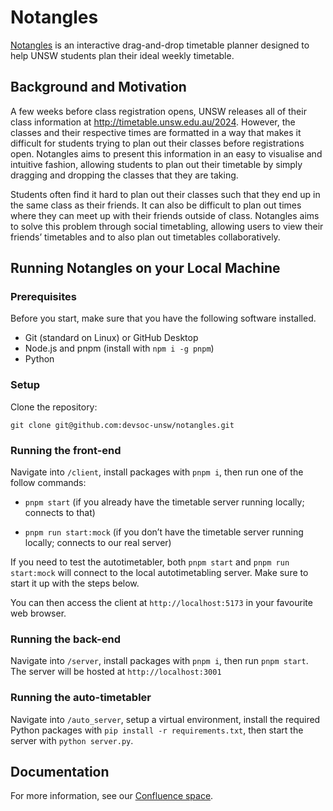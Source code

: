 # Notangles

[Notangles](https://notangles.csesoc.app/) is an interactive drag-and-drop timetable planner designed to help UNSW students plan their ideal weekly timetable.

## Background and Motivation

A few weeks before class registration opens, UNSW releases all of their class information at http://timetable.unsw.edu.au/2024. However, the classes and their respective times are formatted in a way that makes it difficult for students trying to plan out their classes before registrations open. Notangles aims to present this information in an easy to visualise and intuitive fashion, allowing students to plan out their timetable by simply dragging and dropping the classes that they are taking.

Students often find it hard to plan out their classes such that they end up in the same class as their friends. It can also be difficult to plan out times where they can meet up with their friends outside of class. Notangles aims to solve this problem through social timetabling, allowing users to view their friends’ timetables and to also plan out timetables collaboratively.

## Running Notangles on your Local Machine

### Prerequisites

Before you start, make sure that you have the following software installed.

- Git (standard on Linux) or GitHub Desktop
- Node.js and pnpm (install with `npm i -g pnpm`)
- Python

### Setup

Clone the repository:

`git clone git@github.com:devsoc-unsw/notangles.git`

### Running the front-end

Navigate into `/client`, install packages with `pnpm i`, then run one of the follow commands:

- `pnpm start` (if you already have the timetable server running locally; connects to that)

- `pnpm run start:mock` (if you don’t have the timetable server running locally; connects to our real server)

If you need to test the autotimetabler, both `pnpm start` and `pnpm run start:mock` will connect to the local autotimetabling server. Make sure to start it up with the steps below.

You can then access the client at `http://localhost:5173` in your favourite web browser.

### Running the back-end

Navigate into `/server`, install packages with `pnpm i`, then run `pnpm start`. The server will be hosted at `http://localhost:3001`

### Running the auto-timetabler

Navigate into `/auto_server`, setup a virtual environment, install the required Python packages with `pip install -r requirements.txt`, then start the server with `python server.py`.

## Documentation

For more information, see our [Confluence space](https://devsoc.atlassian.net/wiki/spaces/N/overview?homepageId=1572869).
